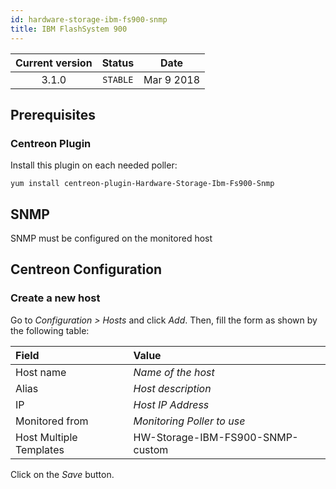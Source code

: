 ```yaml
---
id: hardware-storage-ibm-fs900-snmp
title: IBM FlashSystem 900
---
```


| Current version | Status | Date |
| :-: | :-: | :-: |
| 3.1.0 | `STABLE` | Mar  9 2018 |

## Prerequisites

### Centreon Plugin

Install this plugin on each needed poller:

``` shell
yum install centreon-plugin-Hardware-Storage-Ibm-Fs900-Snmp
```

## SNMP

SNMP must be configured on the monitored host

## Centreon Configuration

### Create a new host

Go to *Configuration \> Hosts* and click *Add*. Then, fill the form as shown by
the following table:

| Field                   | Value                            |
| :---------------------- | :------------------------------- |
| Host name               | *Name of the host*               |
| Alias                   | *Host description*               |
| IP                      | *Host IP Address*                |
| Monitored from          | *Monitoring Poller to use*       |
| Host Multiple Templates | HW-Storage-IBM-FS900-SNMP-custom |

Click on the *Save* button.

